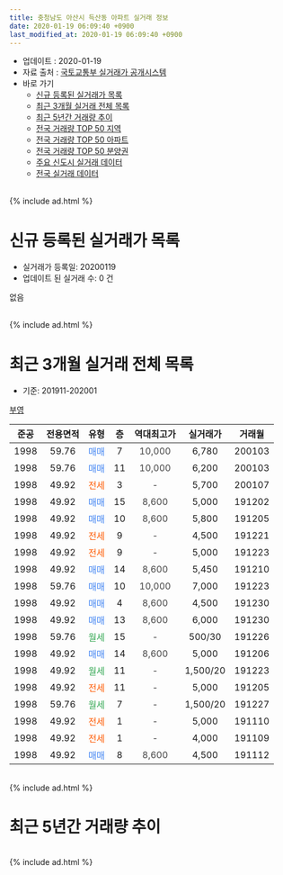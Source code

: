 ```yaml
---
title: 충청남도 아산시 득산동 아파트 실거래 정보
date: 2020-01-19 06:09:40 +0900
last_modified_at: 2020-01-19 06:09:40 +0900
---
```


* 업데이트 : 2020-01-19
* 자료 출처 : [국토교통부 실거래가 공개시스템](http://rt.molit.go.kr)
* 바로 가기
    * [신규 등록된 실거래가 목록](#신규-등록된-실거래가-목록)
    * [최근 3개월 실거래 전체 목록](#최근-3개월-실거래-전체-목록)
    * [최근 5년간 거래량 추이](#최근-5년간-거래량-추이)
    * [전국 거래량 TOP 50 지역](https://apt-info.github.io/apt-trade-info/최근-3개월-전국에서-가장-거래가-많이-발생한-지역)
    * [전국 거래량 TOP 50 아파트](https://apt-info.github.io/apt-trade-info/최근-3개월-전국에서-가장-거래가-많이-발생한-아파트)
    * [전국 거래량 TOP 50 분양권](https://apt-info.github.io/apt-trade-info/최근-3개월-전국에서-가장-거래가-많이-발생한-분양권)
    * [주요 신도시 실거래 데이터](https://apt-info.github.io/apt-trade-info/주요-신도시)
    * [전국 실거래 데이터](https://apt-info.github.io/apt-trade-info/전국)
<br>
{% include ad.html %}
<br>

# 신규 등록된 실거래가 목록
* 실거래가 등록일: 20200119
* 업데이트 된 실거래 수: 0 건

없음

<br>
{% include ad.html %}
<br>

# 최근 3개월 실거래 전체 목록
* 기준: 201911-202001


[부영](https://search.naver.com/search.naver?query=%EC%B6%A9%EC%B2%AD%EB%82%A8%EB%8F%84+%EC%95%84%EC%82%B0%EC%8B%9C+%EB%93%9D%EC%82%B0%EB%8F%99+%EB%B6%80%EC%98%81)

|준공|전용면적|유형|층|역대최고가|실거래가|거래월|
|:---:|:---:|:---:|:---:|:---:|:---:|:---:|
|1998|59.76|<span style="color:#4285f3">매매</span>|7|<span style="color:#444444">10,000</span>|6,780|200103|
|1998|59.76|<span style="color:#4285f3">매매</span>|11|<span style="color:#444444">10,000</span>|6,200|200103|
|1998|49.92|<span style="color:#ff5a00">전세</span>|3|<span style="color:#444444">-</span>|5,700|200107|
|1998|49.92|<span style="color:#4285f3">매매</span>|15|<span style="color:#444444">8,600</span>|5,000|191202|
|1998|49.92|<span style="color:#4285f3">매매</span>|10|<span style="color:#444444">8,600</span>|5,800|191205|
|1998|49.92|<span style="color:#ff5a00">전세</span>|9|<span style="color:#444444">-</span>|4,500|191221|
|1998|49.92|<span style="color:#ff5a00">전세</span>|9|<span style="color:#444444">-</span>|5,000|191223|
|1998|49.92|<span style="color:#4285f3">매매</span>|14|<span style="color:#444444">8,600</span>|5,450|191210|
|1998|59.76|<span style="color:#4285f3">매매</span>|10|<span style="color:#444444">10,000</span>|7,000|191223|
|1998|49.92|<span style="color:#4285f3">매매</span>|4|<span style="color:#444444">8,600</span>|4,500|191230|
|1998|49.92|<span style="color:#4285f3">매매</span>|13|<span style="color:#444444">8,600</span>|6,000|191230|
|1998|59.76|<span style="color:#34a853">월세</span>|15|<span style="color:#444444">-</span>|500/30|191226|
|1998|49.92|<span style="color:#4285f3">매매</span>|14|<span style="color:#444444">8,600</span>|5,000|191206|
|1998|49.92|<span style="color:#34a853">월세</span>|11|<span style="color:#444444">-</span>|1,500/20|191223|
|1998|49.92|<span style="color:#ff5a00">전세</span>|11|<span style="color:#444444">-</span>|5,000|191205|
|1998|59.76|<span style="color:#34a853">월세</span>|7|<span style="color:#444444">-</span>|1,500/20|191227|
|1998|49.92|<span style="color:#ff5a00">전세</span>|1|<span style="color:#444444">-</span>|5,000|191110|
|1998|49.92|<span style="color:#ff5a00">전세</span>|1|<span style="color:#444444">-</span>|4,000|191109|
|1998|49.92|<span style="color:#4285f3">매매</span>|8|<span style="color:#444444">8,600</span>|4,500|191112|


<br>
{% include ad.html %}
<br>

# 최근 5년간 거래량 추이


<div style="width:100%;">
    <canvas id="deal_progress" height="200"></canvas>
</div>

<script>
new Chart(document.getElementById("deal_progress"), {
    type: 'line',
    data: {
        labels: ['201501','201502','201503','201504','201505','201506','201507','201508','201509','201510','201511','201512','201601','201602','201603','201604','201605','201606','201607','201608','201609','201610','201611','201612','201701','201702','201703','201704','201705','201706','201707','201708','201709','201710','201711','201712','201801','201802','201803','201804','201805','201806','201807','201808','201809','201810','201811','201812','201901','201902','201903','201904','201905','201906','201907','201908','201909','201910','201911','201912','202001'],
        datasets: [{
            label: '매매',
            pointRadius: 1,
            data: [5, 2, 6, 9, 17, 13, 9, 6, 4, 4, 15, 5, 8, 11, 7, 7, 9, 5, 6, 8, 3, 6, 4, 3, 5, 4, 5, 5, 10, 16, 9, 5, 5, 6, 4, 6, 3, 1, 13, 4, 1, 2, 2, 2, 5, 6, 3, 10, 4, 1, 8, 1, 6, 7, 6, 5, 5, 9, 1, 7, 2],
            borderColor: "rgba(255, 201, 14, 1)",
            backgroundColor: "rgba(255, 201, 14, 0.5)",
            fill: false,
            lineTension: 0
        },{
            label: '전월세',
            pointRadius: 1,
            data: [9, 4, 12, 5, 6, 9, 7, 5, 5, 4, 7, 4, 3, 5, 7, 7, 3, 1, 5, 5, 5, 9, 1, 3, 2, 6, 2, 3, 2, 2, 3, 10, 7, 3, 5, 1, 6, 2, 3, 5, 2, 8, 4, 4, 4, 2, 4, 7, 2, 2, 1, 2, 2, 3, 3, 1, 3, 4, 2, 6, 1],
            borderColor: "rgba(0, 141, 185, 1)",
            backgroundColor: "rgba(0, 141, 185, 0.5)",
            fill: false,
            lineTension: 0
        }
        ]
    },
    options: {
        responsive: true,
        title: {
            display: false
        },
        tooltips: {
            mode: 'index',
            intersect: false
        },
        hover: {
            mode: 'nearest',
            intersect: true
        },
        scales: {
            xAxes: [{
                display: true,
                scaleLabel: {
                    display: true,
                    labelString: '년/월'
                }
            }],
            yAxes: [{
                display: true,
                ticks: {
                    suggestedMin: 0,
                },
                scaleLabel: {
                    display: true,
                    labelString: '실거래 수'
                }
            }]
        }
    }
});

</script>


<br>
{% include ad.html %}
<br>

